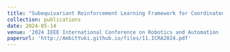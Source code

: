 ```yaml
---
title: "Subequivariant Reinforcement Learning Framework for Coordinated Motion Control"
collection: publications
date: 2024-05-14
venue: '2024 IEEE International Conference on Robotics and Automation (ICRA 2024)'
paperurl: 'http://AmbitYuki.github.io/files/11.ICRA2024.pdf'
---
```


